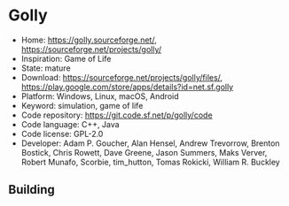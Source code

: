 # Golly

- Home: https://golly.sourceforge.net/, https://sourceforge.net/projects/golly/
- Inspiration: Game of Life
- State: mature
- Download: https://sourceforge.net/projects/golly/files/, https://play.google.com/store/apps/details?id=net.sf.golly
- Platform: Windows, Linux, macOS, Android
- Keyword: simulation, game of life
- Code repository: https://git.code.sf.net/p/golly/code
- Code language: C++, Java
- Code license: GPL-2.0
- Developer: Adam P. Goucher, Alan Hensel, Andrew Trevorrow, Brenton Bostick, Chris Rowett, Dave Greene, Jason Summers, Maks Verver, Robert Munafo, Scorbie, tim_hutton, Tomas Rokicki, William R. Buckley

## Building
